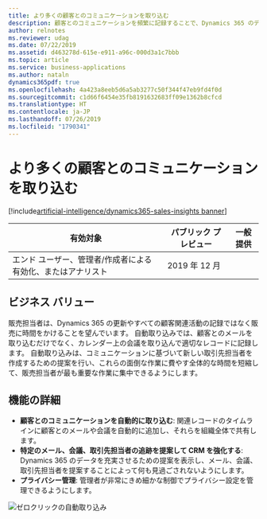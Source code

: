 ```yaml
---
title: より多くの顧客とのコミュニケーションを取り込む
description: 顧客とのコミュニケーションを頻繁に記録することで、Dynamics 365 のデータ品質が向上し、その結果として分析情報が強化されます。 自動取り込みにより、販売担当者は、共有対象をきめ細かく制御しながら、より多くの顧客とのコミュニケーションを取り込み、Dynamics 365 を労力なしで更新できます。
author: relnotes
ms.reviewer: udag
ms.date: 07/22/2019
ms.assetid: d463278d-615e-e911-a96c-000d3a1c7bbb
ms.topic: article
ms.service: business-applications
ms.author: nataln
dynamics365pdf: true
ms.openlocfilehash: 4a423a8eeb5d6a5ab3277c50f344f47eb9fd4f0d
ms.sourcegitcommit: c1d66f6454e35fb8191632683ff09e1362b8cfcd
ms.translationtype: HT
ms.contentlocale: ja-JP
ms.lasthandoff: 07/26/2019
ms.locfileid: "1790341"
---
```

# <a name="capture-more-customer-communications"></a>より多くの顧客とのコミュニケーションを取り込む
[!include[artificial-intelligence/dynamics365-sales-insights banner](../includes/artificial-intelligence/dynamics365-sales-insights.md)]

| 有効対象    |  パブリック プレビュー | 一般提供 | 
| ---------- | ---------- |---------- |
|エンド ユーザー、管理者/作成者による有効化、またはアナリスト|2019 年 12 月| |


## <a name="business-value"></a>ビジネス バリュー
<!-- bv start -->
販売担当者は、Dynamics 365 の更新やすべての顧客関連活動の記録ではなく販売に時間をかけることを望んでいます。 自動取り込みでは、顧客とのメールを取り込むだけでなく、カレンダー上の会議を取り込んで適切なレコードに記録します。 自動取り込みは、コミュニケーションに基づいて新しい取引先担当者を作成するための提案を行い、これらの面倒な作業に費やす全体的な時間を短縮して、販売担当者が最も重要な作業に集中できるようにします。
<!-- bv end -->



## <a name="feature-details"></a>機能の詳細
<!--feature detail start -->
- **顧客とのコミュニケーションを自動的に取り込む**: 関連レコードのタイムラインに顧客とのメールや会議を自動的に追加し、それらを組織全体で共有します。
- **特定のメール、会議、取引先担当者の追跡を提案して CRM を強化する**: Dynamics 365 のデータを充実させるための提案を表示し、メール、会議、取引先担当者を提案することによって何も見過ごされないようにします。
- **プライバシー管理**: 管理者が非常にきめ細かな制御でプライバシー設定を管理できるようにします。
<!--feature detail end -->

![ゼロクリックの自動取り込み](media/zero-click-auto-capture.png "ゼロクリックの自動取り込み")
<!-- Picture 1 -->










